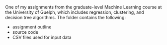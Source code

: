 One of my assignments from the graduate-level Machine Learning course at the University of Guelph, which includes regression, clustering, and decision tree algorithms. The folder contains the following:
- assignment outline 
- source code
- CSV files used for input data
